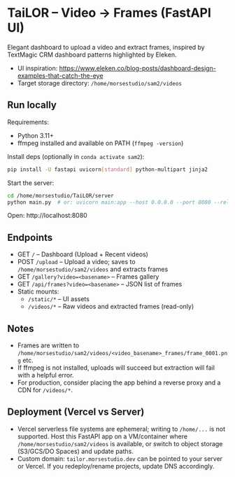 # TaiLOR – Video → Frames (FastAPI UI)

Elegant dashboard to upload a video and extract frames, inspired by TextMagic CRM dashboard patterns highlighted by Eleken.

- UI inspiration: https://www.eleken.co/blog-posts/dashboard-design-examples-that-catch-the-eye
- Target storage directory: `/home/morsestudio/sam2/videos`

## Run locally

Requirements:
- Python 3.11+
- ffmpeg installed and available on PATH (`ffmpeg -version`)

Install deps (optionally in `conda activate sam2`):

```bash
pip install -U fastapi uvicorn[standard] python-multipart jinja2
```

Start the server:

```bash
cd /home/morsestudio/TaiLOR/server
python main.py  # or: uvicorn main:app --host 0.0.0.0 --port 8080 --reload
```

Open: http://localhost:8080

## Endpoints

- GET `/` – Dashboard (Upload + Recent videos)
- POST `/upload` – Upload a video; saves to `/home/morsestudio/sam2/videos` and extracts frames
- GET `/gallery?video=<basename>` – Frames gallery
- GET `/api/frames?video=<basename>` – JSON list of frames
- Static mounts:
  - `/static/*` – UI assets
  - `/videos/*` – Raw videos and extracted frames (read-only)

## Notes

- Frames are written to `/home/morsestudio/sam2/videos/<video_basename>_frames/frame_0001.png` etc.
- If ffmpeg is not installed, uploads will succeed but extraction will fail with a helpful error.
- For production, consider placing the app behind a reverse proxy and a CDN for `/videos/*`.

## Deployment (Vercel vs Server)

- Vercel serverless file systems are ephemeral; writing to `/home/...` is not supported. Host this FastAPI app on a VM/container where `/home/morsestudio/sam2/videos` is available, or switch to object storage (S3/GCS/DO Spaces) and update paths.
- Custom domain: `tailor.morsestudio.dev` can be pointed to your server or Vercel. If you redeploy/rename projects, update DNS accordingly.




